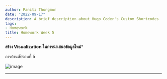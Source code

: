 ```yaml
---
author: Paniti Thongmon
date: "2022-09-17"
description: A brief description about Hugo Coder's Custom Shortcodes
tags:
- Homework
title: Homework Week 5
---
```


**สร้าง Visualization ในการนำเสนอข้อมูลใหม่***

การบ้านสัปดาหที่ 5

![image](/images/hw4.png)








---